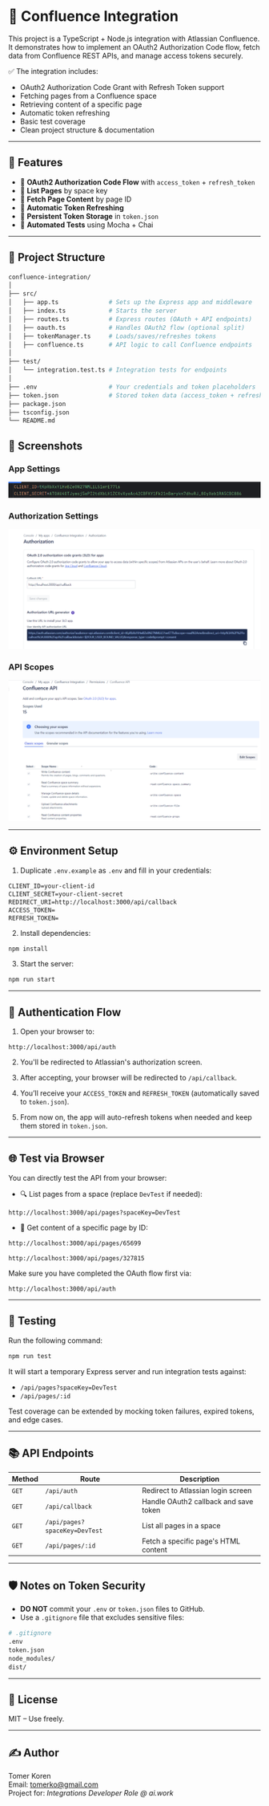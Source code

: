 # 🧠 Confluence Integration

This project is a TypeScript + Node.js integration with Atlassian Confluence.  
It demonstrates how to implement an OAuth2 Authorization Code flow, fetch data from Confluence REST APIs, and manage access tokens securely.

✅ The integration includes:

- OAuth2 Authorization Code Grant with Refresh Token support
- Fetching pages from a Confluence space
- Retrieving content of a specific page
- Automatic token refreshing
- Basic test coverage
- Clean project structure & documentation

---

## 🚀 Features

- 🔐 **OAuth2 Authorization Code Flow** with `access_token` + `refresh_token`
- 📄 **List Pages** by space key
- 📘 **Fetch Page Content** by page ID
- 🔄 **Automatic Token Refreshing**
- 📁 **Persistent Token Storage** in `token.json`
- 🧪 **Automated Tests** using Mocha + Chai

---

## 📁 Project Structure

```bash
confluence-integration/
│
├── src/
│   ├── app.ts              # Sets up the Express app and middleware
│   ├── index.ts            # Starts the server
│   ├── routes.ts           # Express routes (OAuth + API endpoints)
│   ├── oauth.ts            # Handles OAuth2 flow (optional split)
│   ├── tokenManager.ts     # Loads/saves/refreshes tokens
│   ├── confluence.ts       # API logic to call Confluence endpoints
│
├── test/
│   └── integration.test.ts # Integration tests for endpoints
│
├── .env                    # Your credentials and token placeholders
├── token.json              # Stored token data (access_token + refresh_token + expiry)
├── package.json
├── tsconfig.json
└── README.md
```




## 📸 Screenshots

### App Settings
![App Settings](./screenshots/App%20Settings.PNG)

### Authorization Settings
![Authorization Settings](./screenshots/Authorization%20Settings.PNG)

### API Scopes
![Scopes view](./screenshots/Scopes%20view.png)

---

## ⚙️ Environment Setup

1. Duplicate `.env.example` as `.env` and fill in your credentials:

```env
CLIENT_ID=your-client-id
CLIENT_SECRET=your-client-secret
REDIRECT_URI=http://localhost:3000/api/callback
ACCESS_TOKEN=
REFRESH_TOKEN=
```

2. Install dependencies:

```bash
npm install
```

3. Start the server:

```bash
npm run start
```

---

## 🔐 Authentication Flow

1. Open your browser to:

```
http://localhost:3000/api/auth
```

2. You'll be redirected to Atlassian's authorization screen.

3. After accepting, your browser will be redirected to `/api/callback`.

4. You’ll receive your `ACCESS_TOKEN` and `REFRESH_TOKEN` (automatically saved to `token.json`).

5. From now on, the app will auto-refresh tokens when needed and keep them stored in `token.json`.

---

## 🌐 Test via Browser

You can directly test the API from your browser:

- 🔍 List pages from a space (replace `DevTest` if needed):

```
http://localhost:3000/api/pages?spaceKey=DevTest
```

- 📄 Get content of a specific page by ID:

```
http://localhost:3000/api/pages/65699
```

```
http://localhost:3000/api/pages/327815
```

Make sure you have completed the OAuth flow first via:
```
http://localhost:3000/api/auth
```

---

## 🧪 Testing

Run the following command:

```bash
npm run test
```

It will start a temporary Express server and run integration tests against:

- `/api/pages?spaceKey=DevTest`
- `/api/pages/:id`

Test coverage can be extended by mocking token failures, expired tokens, and edge cases.

---

## 📚 API Endpoints

| Method | Route                           | Description                            |
|--------|----------------------------------|----------------------------------------|
| `GET`  | `/api/auth`                     | Redirect to Atlassian login screen     |
| `GET`  | `/api/callback`                 | Handle OAuth2 callback and save token  |
| `GET`  | `/api/pages?spaceKey=DevTest`   | List all pages in a space              |
| `GET`  | `/api/pages/:id`                | Fetch a specific page's HTML content   |

---

## 🛡️ Notes on Token Security

- **DO NOT** commit your `.env` or `token.json` files to GitHub.
- Use a `.gitignore` file that excludes sensitive files:

```bash
# .gitignore
.env
token.json
node_modules/
dist/
```

---

## 📄 License

MIT – Use freely.

---

## ✍️ Author

Tomer Koren  
Email: tomerko@gmail.com  
Project for: *Integrations Developer Role @ ai.work*